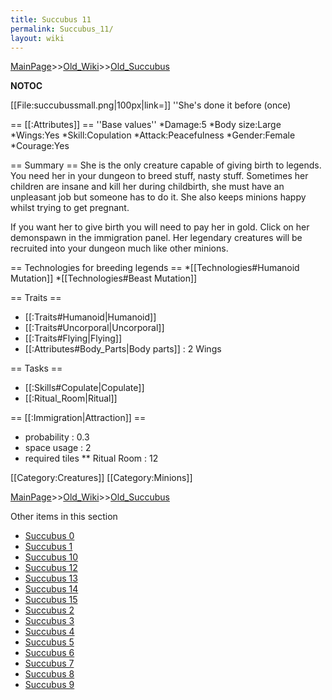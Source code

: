 ```yaml
---
title: Succubus 11
permalink: Succubus_11/
layout: wiki
---
```


[MainPage](/keeperrl_wiki/ "wikilink")>>[Old_Wiki](/keeperrl_wiki/Old_Wiki "wikilink")>>[Old_Succubus](/keeperrl_wiki/Old_Succubus "wikilink")

__NOTOC__

[[File:succubussmall.png|100px|link=]] ''She's done it before (once)

== [[:Attributes]] ==
''Base values''
*Damage:5
*Body size:Large
*Wings:Yes
*Skill:Copulation
*Attack:Peacefulness
*Gender:Female
*Courage:Yes

== Summary ==
She is the only creature capable of giving birth to legends. You need her in your dungeon to breed stuff, nasty stuff. Sometimes her children are insane and kill her during childbirth, she must have an unpleasant job but someone has to do it. She also keeps minions happy whilst trying to get pregnant.

If you want her to give birth you will need to pay her in gold. Click on her demonspawn in the immigration panel. Her legendary creatures will be recruited into your dungeon much like other minions.

== Technologies for breeding legends ==
*[[Technologies#Humanoid Mutation]]
*[[Technologies#Beast Mutation]]

== Traits ==
* [[:Traits#Humanoid|Humanoid]]
* [[:Traits#Uncorporal|Uncorporal]]
* [[:Traits#Flying|Flying]]
* [[:Attributes#Body_Parts|Body parts]] : 2 Wings

== Tasks ==
* [[:Skills#Copulate|Copulate]]
* [[:Ritual_Room|Ritual]]

== [[:Immigration|Attraction]] ==
* probability : 0.3
* space usage : 2
* required tiles
** Ritual Room : 12

[[Category:Creatures]]
[[Category:Minions]]

[MainPage](/keeperrl_wiki/ "wikilink")>>[Old_Wiki](/keeperrl_wiki/Old_Wiki "wikilink")>>[Old_Succubus](/keeperrl_wiki/Old_Succubus "wikilink")

Other items in this section
-    [Succubus 0](/keeperrl_wiki/Succubus_0 "wikilink")
-    [Succubus 1](/keeperrl_wiki/Succubus_1 "wikilink")
-    [Succubus 10](/keeperrl_wiki/Succubus_10 "wikilink")
-    [Succubus 12](/keeperrl_wiki/Succubus_12 "wikilink")
-    [Succubus 13](/keeperrl_wiki/Succubus_13 "wikilink")
-    [Succubus 14](/keeperrl_wiki/Succubus_14 "wikilink")
-    [Succubus 15](/keeperrl_wiki/Succubus_15 "wikilink")
-    [Succubus 2](/keeperrl_wiki/Succubus_2 "wikilink")
-    [Succubus 3](/keeperrl_wiki/Succubus_3 "wikilink")
-    [Succubus 4](/keeperrl_wiki/Succubus_4 "wikilink")
-    [Succubus 5](/keeperrl_wiki/Succubus_5 "wikilink")
-    [Succubus 6](/keeperrl_wiki/Succubus_6 "wikilink")
-    [Succubus 7](/keeperrl_wiki/Succubus_7 "wikilink")
-    [Succubus 8](/keeperrl_wiki/Succubus_8 "wikilink")
-    [Succubus 9](/keeperrl_wiki/Succubus_9 "wikilink")
